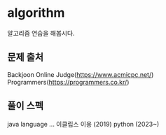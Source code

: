 # algorithm
알고리즘 연습을 해봅시다.



## 문제 출처

Backjoon Online Judge(<https://www.acmicpc.net/>)
Programmers(<https://programmers.co.kr/>)



## 풀이 스펙

java language ... 이클립스 이용 (2019)
python (2023~)
